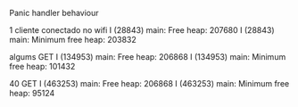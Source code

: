 Panic handler behaviour

1 cliente conectado no wifi
    I (28843) main: Free heap: 207680
    I (28843) main: Minimum free heap: 203832

algums GET
    I (134953) main: Free heap: 206868
    I (134953) main: Minimum free heap: 101432

40 GET
    I (463253) main: Free heap: 206868
    I (463253) main: Minimum free heap: 95124